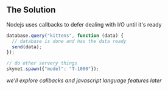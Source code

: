 ## The Solution

Nodejs uses callbacks to defer dealing with I/O until it's ready

```javascript
database.query("kittens", function (data) {
  // database is done and has the data ready
  send(data);
});

// do other servery things
skynet.spawn({"model": "T-1000"});
```
*we'll explore callbacks and javascript language features later*
